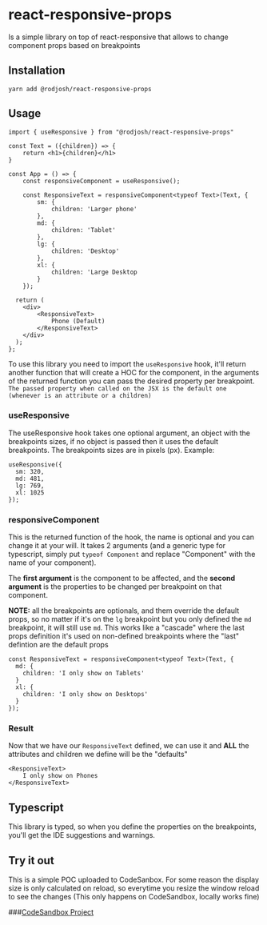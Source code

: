 # react-responsive-props

Is a simple library on top of react-responsive that allows to change component props based on breakpoints

## Installation

```
yarn add @rodjosh/react-responsive-props
```

## Usage

```
import { useResponsive } from "@rodjosh/react-responsive-props"

const Text = ({children}) => {
    return <h1>{children}</h1>
}

const App = () => {
    const responsiveComponent = useResponsive();
    
    const ResponsiveText = responsiveComponent<typeof Text>(Text, {
        sm: {
            children: 'Larger phone'
        },
        md: {
            children: 'Tablet'
        },
        lg: {
            children: 'Desktop'        
        },
        xl: {
            children: 'Large Desktop
        }
    });

  return (
    <div>
        <ResponsiveText>
            Phone (Default)
        </ResponsiveText>
    </div>
  );
};
```

To use this library you need to import the `useResponsive` hook, it'll return another function that will create a HOC for the component, in the arguments of the returned function you can pass the desired property per breakpoint. `The passed property when called on the JSX is the default one (whenever is an attribute or a children)`

### useResponsive

The useResponsive hook takes one optional argument, an object with the breakpoints sizes, if no object is passed then it uses the default breakpoints. The breakpoints sizes are in pixels (px). Example:

``` 
useResponsive({
  sm: 320,
  md: 481,
  lg: 769,
  xl: 1025
});
```

### responsiveComponent

This is the returned function of the hook, the name is optional and you can change it at your will. It takes 2 arguments (and a generic type for typescript, simply put `typeof Component` and replace "Component" with the name of your component).

The **first argument** is the component to be affected, and the **second argument** is the properties to be changed per breakpoint on that component.

**NOTE:** all the breakpoints are optionals, and them override the default props, so no matter if it's on the `lg` breakpoint but you only defined the `md` breakpoint, it will still use `md`. This works like a "cascade" where the last props definition it's used on non-defined breakpoints where the "last" defintion are the default props

```
const ResponsiveText = responsiveComponent<typeof Text>(Text, {
  md: {
    children: 'I only show on Tablets'
  }
  xl: {
    children: 'I only show on Desktops'
  }
}); 
```

### Result

Now that we have our `ResponsiveText` defined, we can use it and **ALL** the attributes and children we define will be the "defaults"

```
<ResponsiveText>
    I only show on Phones
</ResponsiveText>
```

## Typescript

This library is typed, so when you define the properties on the breakpoints, you'll get the IDE suggestions and warnings.

## Try it out

This is a simple POC uploaded to CodeSanbox. For some reason the display size is only calculated on reload, so everytime you resize the window reload to see the changes (This only happens on CodeSandbox, locally works fine)

###[CodeSandbox Project](https://codesandbox.io/s/useresponsive-ufzxts)
